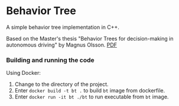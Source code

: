 # Behavior Tree

A simple behavior tree implementation in C++.

Based on the Master's thesis "Behavior Trees for decision-making in
autonomous driving" by Magnus Olsson. [PDF](https://www.google.be/url?sa=t&rct=j&q=&esrc=s&source=web&cd=1&cad=rja&uact=8&ved=0ahUKEwjdy8uinKTVAhXGcBoKHSJcCz0QFggzMAA&url=http%3A%2F%2Fwww.diva-portal.org%2Fsmash%2Fget%2Fdiva2%3A907048%2FFULLTEXT01.pdf&usg=AFQjCNEFT-Jl9WkK0B-Ycz0_e0IcD_Au1A)

### Building and running the code

Using Docker:

1. Change to the directory of the project.
2. Enter `docker build -t bt .` to build `bt` image from dockerfile.
3. Enter `docker run -it bt ./bt` to run executable from `bt` image.

